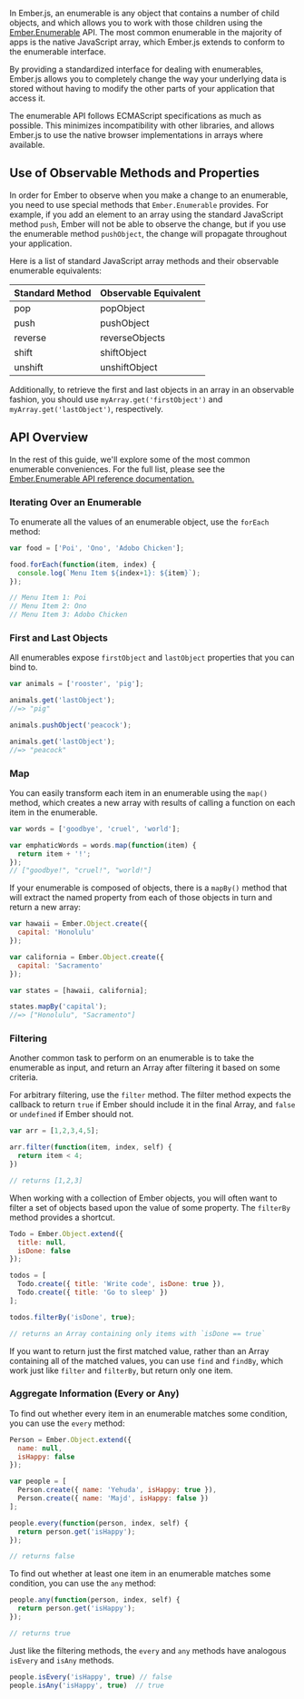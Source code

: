 In Ember.js, an enumerable is any object that contains a number of child
objects, and which allows you to work with those children using the
[Ember.Enumerable](https://api.emberjs.com/classes/Ember.Enumerable.html) API. The most common
enumerable in the majority of apps is the native JavaScript array, which
Ember.js extends to conform to the enumerable interface.

By providing a standardized interface for dealing with enumerables,
Ember.js allows you to completely change the way your underlying data is
stored without having to modify the other parts of your application that
access it.

The enumerable API follows ECMAScript specifications as much as
possible. This minimizes incompatibility with other libraries, and
allows Ember.js to use the native browser implementations in arrays
where available.

## Use of Observable Methods and Properties

In order for Ember to observe when you make a change to an enumerable, you need
to use special methods that `Ember.Enumerable` provides. For example, if you add
an element to an array using the standard JavaScript method `push`, Ember will
not be able to observe the change, but if you use the enumerable method
`pushObject`, the change will propagate throughout your application.

Here is a list of standard JavaScript array methods and their observable
enumerable equivalents:

<table>
  <thead>
    <tr><th>Standard Method</th><th>Observable Equivalent</th></tr>
  </thead>
  <tbody>
    <tr><td>pop</td><td>popObject</td></tr>
    <tr><td>push</td><td>pushObject</td></tr>
    <tr><td>reverse</td><td>reverseObjects</td></tr>
    <tr><td>shift</td><td>shiftObject</td></tr>
    <tr><td>unshift</td><td>unshiftObject</td></tr>
  </tbody>
</table>

Additionally, to retrieve the first and last objects in an array
in an observable fashion, you should use `myArray.get('firstObject')` and
`myArray.get('lastObject')`, respectively.

## API Overview

In the rest of this guide, we'll explore some of the most common enumerable
conveniences. For the full list, please see the [Ember.Enumerable API
reference documentation.](https://api.emberjs.com/classes/Ember.Enumerable.html)

### Iterating Over an Enumerable

To enumerate all the values of an enumerable object, use the `forEach` method:

```javascript
var food = ['Poi', 'Ono', 'Adobo Chicken'];

food.forEach(function(item, index) {
  console.log(`Menu Item ${index+1}: ${item}`);
});

// Menu Item 1: Poi
// Menu Item 2: Ono
// Menu Item 3: Adobo Chicken
```

### First and Last Objects

All enumerables expose `firstObject` and `lastObject` properties
that you can bind to.

```javascript
var animals = ['rooster', 'pig'];

animals.get('lastObject');
//=> "pig"

animals.pushObject('peacock');

animals.get('lastObject');
//=> "peacock"
```

### Map

You can easily transform each item in an enumerable using the
`map()` method, which creates a new array with results of calling a
function on each item in the enumerable.

```javascript
var words = ['goodbye', 'cruel', 'world'];

var emphaticWords = words.map(function(item) {
  return item + '!';
});
// ["goodbye!", "cruel!", "world!"]
```

If your enumerable is composed of objects, there is a `mapBy()`
method that will extract the named property from each of those objects
in turn and return a new array:

```javascript
var hawaii = Ember.Object.create({
  capital: 'Honolulu'
});

var california = Ember.Object.create({
  capital: 'Sacramento'
});

var states = [hawaii, california];

states.mapBy('capital');
//=> ["Honolulu", "Sacramento"]
```

### Filtering

Another common task to perform on an enumerable is to take the
enumerable as input, and return an Array after filtering it based on
some criteria.

For arbitrary filtering, use the `filter` method.  The filter method
expects the callback to return `true` if Ember should include it in the
final Array, and `false` or `undefined` if Ember should not.

```javascript
var arr = [1,2,3,4,5];

arr.filter(function(item, index, self) {
  return item < 4;
})

// returns [1,2,3]
```

When working with a collection of Ember objects, you will often want to filter a set of objects based upon the value of some property. The `filterBy` method provides a shortcut.

```javascript
Todo = Ember.Object.extend({
  title: null,
  isDone: false
});

todos = [
  Todo.create({ title: 'Write code', isDone: true }),
  Todo.create({ title: 'Go to sleep' })
];

todos.filterBy('isDone', true);

// returns an Array containing only items with `isDone == true`
```

If you want to return just the first matched value, rather than an Array containing all of the matched values, you can use `find` and `findBy`, which work just like `filter` and `filterBy`, but return only one item.

### Aggregate Information (Every or Any)

To find out whether every item in an enumerable matches some condition, you can use the `every` method:

```javascript
Person = Ember.Object.extend({
  name: null,
  isHappy: false
});

var people = [
  Person.create({ name: 'Yehuda', isHappy: true }),
  Person.create({ name: 'Majd', isHappy: false })
];

people.every(function(person, index, self) {
  return person.get('isHappy');
});

// returns false
```

To find out whether at least one item in an enumerable matches some condition, you can use the `any` method:

```javascript
people.any(function(person, index, self) {
  return person.get('isHappy');
});

// returns true
```

Just like the filtering methods, the `every` and `any` methods have analogous `isEvery` and `isAny` methods.

```javascript
people.isEvery('isHappy', true) // false
people.isAny('isHappy', true)  // true
```
